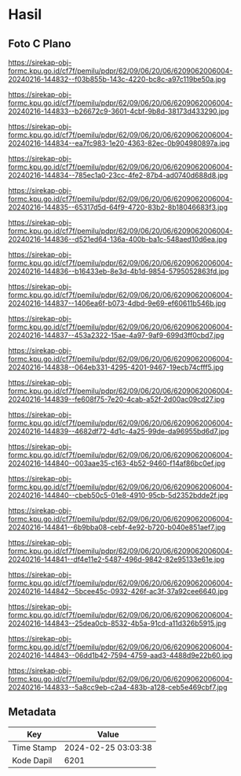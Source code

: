 # Hasil

## Foto C Plano

https://sirekap-obj-formc.kpu.go.id/cf7f/pemilu/pdpr/62/09/06/20/06/6209062006004-20240216-144832--f03b855b-143c-4220-bc8c-a97c119be50a.jpg

https://sirekap-obj-formc.kpu.go.id/cf7f/pemilu/pdpr/62/09/06/20/06/6209062006004-20240216-144833--b26672c9-3601-4cbf-9b8d-38173d433290.jpg

https://sirekap-obj-formc.kpu.go.id/cf7f/pemilu/pdpr/62/09/06/20/06/6209062006004-20240216-144834--ea7fc983-1e20-4363-82ec-0b904980897a.jpg

https://sirekap-obj-formc.kpu.go.id/cf7f/pemilu/pdpr/62/09/06/20/06/6209062006004-20240216-144834--785ec1a0-23cc-4fe2-87b4-ad0740d688d8.jpg

https://sirekap-obj-formc.kpu.go.id/cf7f/pemilu/pdpr/62/09/06/20/06/6209062006004-20240216-144835--65317d5d-64f9-4720-83b2-8b18046683f3.jpg

https://sirekap-obj-formc.kpu.go.id/cf7f/pemilu/pdpr/62/09/06/20/06/6209062006004-20240216-144836--d521ed64-136a-400b-ba1c-548aed10d6ea.jpg

https://sirekap-obj-formc.kpu.go.id/cf7f/pemilu/pdpr/62/09/06/20/06/6209062006004-20240216-144836--b16433eb-8e3d-4b1d-9854-5795052863fd.jpg

https://sirekap-obj-formc.kpu.go.id/cf7f/pemilu/pdpr/62/09/06/20/06/6209062006004-20240216-144837--1406ea6f-b073-4dbd-9e69-ef60611b546b.jpg

https://sirekap-obj-formc.kpu.go.id/cf7f/pemilu/pdpr/62/09/06/20/06/6209062006004-20240216-144837--453a2322-15ae-4a97-9af9-699d3ff0cbd7.jpg

https://sirekap-obj-formc.kpu.go.id/cf7f/pemilu/pdpr/62/09/06/20/06/6209062006004-20240216-144838--064eb331-4295-4201-9467-19ecb74cfff5.jpg

https://sirekap-obj-formc.kpu.go.id/cf7f/pemilu/pdpr/62/09/06/20/06/6209062006004-20240216-144839--fe608f75-7e20-4cab-a52f-2d00ac09cd27.jpg

https://sirekap-obj-formc.kpu.go.id/cf7f/pemilu/pdpr/62/09/06/20/06/6209062006004-20240216-144839--4682df72-4d1c-4a25-99de-da96955bd6d7.jpg

https://sirekap-obj-formc.kpu.go.id/cf7f/pemilu/pdpr/62/09/06/20/06/6209062006004-20240216-144840--003aae35-c163-4b52-9460-f14af86bc0ef.jpg

https://sirekap-obj-formc.kpu.go.id/cf7f/pemilu/pdpr/62/09/06/20/06/6209062006004-20240216-144840--cbeb50c5-01e8-4910-95cb-5d2352bdde2f.jpg

https://sirekap-obj-formc.kpu.go.id/cf7f/pemilu/pdpr/62/09/06/20/06/6209062006004-20240216-144841--6b9bba08-cebf-4e92-b720-b040e851aef7.jpg

https://sirekap-obj-formc.kpu.go.id/cf7f/pemilu/pdpr/62/09/06/20/06/6209062006004-20240216-144841--df4e11e2-5487-496d-9842-82e95133e61e.jpg

https://sirekap-obj-formc.kpu.go.id/cf7f/pemilu/pdpr/62/09/06/20/06/6209062006004-20240216-144842--5bcee45c-0932-426f-ac3f-37a92cee6640.jpg

https://sirekap-obj-formc.kpu.go.id/cf7f/pemilu/pdpr/62/09/06/20/06/6209062006004-20240216-144843--25dea0cb-8532-4b5a-91cd-a11d326b5915.jpg

https://sirekap-obj-formc.kpu.go.id/cf7f/pemilu/pdpr/62/09/06/20/06/6209062006004-20240216-144843--06dd1b42-7594-4759-aad3-4488d9e22b60.jpg

https://sirekap-obj-formc.kpu.go.id/cf7f/pemilu/pdpr/62/09/06/20/06/6209062006004-20240216-144833--5a8cc9eb-c2a4-483b-a128-ceb5e469cbf7.jpg


## Metadata

| Key        | Value               |
| ---------- | ------------------- |
| Time Stamp | 2024-02-25 03:03:38 |
| Kode Dapil | 6201                |



